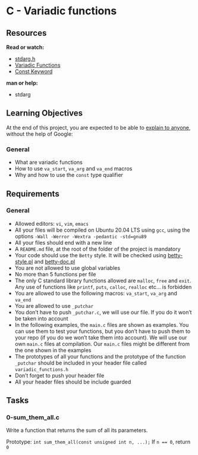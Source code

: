 # C - Variadic functions

## Resources
**Read or watch:**
* [stdarg.h](https://en.wikipedia.org/wiki/Stdarg.h)
* [Variadic Functions](https://www.gnu.org/software/libc/manual/html_node/Variadic-Functions.html)
* [Const Keyword](https://www.youtube.com/watch?v=1W4oyuOdXv8)

**man or help:**
* stdarg

## Learning Objectives
At the end of this project, you are expected to be able to [explain to anyone](https://fs.blog/feynman-learning-technique/), without the help of Google:
### General
* What are variadic functions
* How to use `va_start`, `va_arg` and `va_end` macros
* Why and how to use the `const` type qualifier

## Requirements
### General
* Allowed editors: `vi`, `vim`, `emacs`
* All your files will be compiled on Ubuntu 20.04 LTS using `gcc`, using the options `-Wall -Werror -Wextra -pedantic -std=gnu89`
* All your files should end with a new line
* A `README.md` file, at the root of the folder of the project is mandatory
* Your code should use the `Betty` style. It will be checked using [betty-style.pl](https://github.com/hs-hq/Betty/blob/main/betty-style.pl) and [betty-doc.pl](https://github.com/hs-hq/Betty/blob/main/betty-doc.pl)
* You are not allowed to use global variables
* No more than 5 functions per file
* The only C standard library functions allowed are `malloc`, `free` and `exit`. Any use of functions like `printf`, `puts`, `calloc`, `realloc` etc… is forbidden
* You are allowed to use the following macros: `va_start`, `va_arg` and `va_end`
* You are allowed to use `_putchar`
* You don’t have to push `_putchar.c`, we will use our file. If you do it won’t be taken into account
* In the following examples, the `main.c` files are shown as examples. You can use them to test your functions, but you don’t have to push them to your repo (if you do we won’t take them into account). We will use our own `main.c` files at compilation. Our `main.c` files might be different from the one shown in the examples
* The prototypes of all your functions and the prototype of the function `_putchar` should be included in your header file called `variadic_functions.h`
* Don’t forget to push your header file
* All your header files should be include guarded

## Tasks

### 0-sum_them_all.c
Write a function that returns the sum of all its parameters.

Prototype: `int sum_them_all(const unsigned int n, ...);`
If `n == 0`, return `0`
